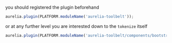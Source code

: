 
you should registered the plugin beforehand

```js
aurelia.plugin(PLATFORM.moduleName('aurelia-toolbelt'));
```
or at any further level you are interested down to the ```tokenize``` itself
```js
aurelia.plugin(PLATFORM.moduleName('aurelia-toolbelt/components/bootstrap/tokenize'));
```
